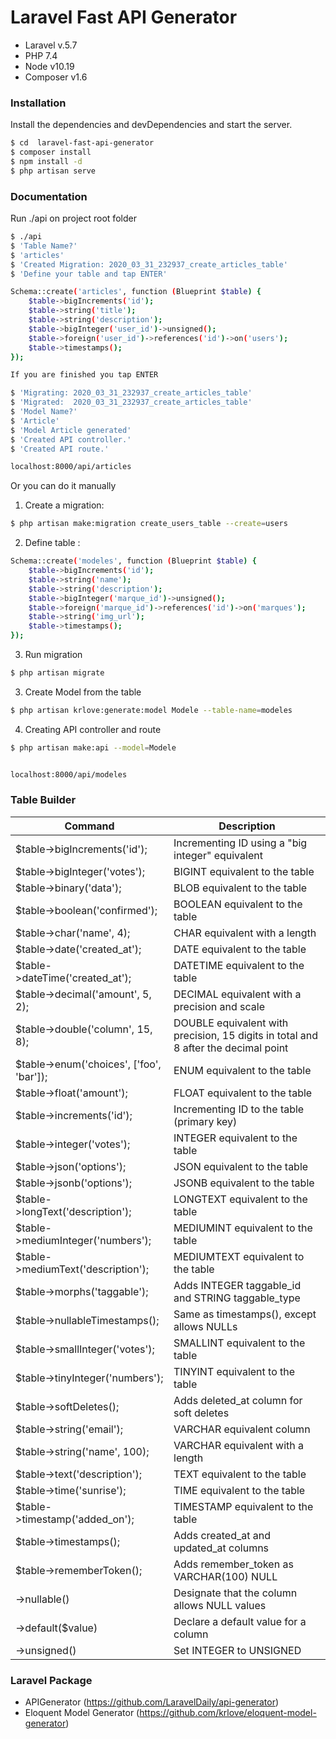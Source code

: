 # Laravel Fast API Generator

  - Laravel v.5.7
  - PHP 7.4
  - Node v10.19
  - Composer v1.6

### Installation

Install the dependencies and devDependencies and start the server.

```sh
$ cd  laravel-fast-api-generator
$ composer install
$ npm install -d
$ php artisan serve
```

### Documentation

Run ./api on project root folder

```sh
$ ./api
$ 'Table Name?'
$ 'articles'
$ 'Created Migration: 2020_03_31_232937_create_articles_table'
$ 'Define your table and tap ENTER'

Schema::create('articles', function (Blueprint $table) {
    $table->bigIncrements('id');
    $table->string('title');
    $table->string('description');
    $table->bigInteger('user_id')->unsigned();
    $table->foreign('user_id')->references('id')->on('users');
    $table->timestamps();
});

If you are finished you tap ENTER

$ 'Migrating: 2020_03_31_232937_create_articles_table'
$ 'Migrated:  2020_03_31_232937_create_articles_table'
$ 'Model Name?'
$ 'Article'
$ 'Model Article generated'
$ 'Created API controller.'
$ 'Created API route.'

localhost:8000/api/articles
```

Or you can do it manually


1) Create a migration:
```sh
$ php artisan make:migration create_users_table --create=users
```

2) Define table :
```sh
Schema::create('modeles', function (Blueprint $table) {
    $table->bigIncrements('id');
    $table->string('name');
    $table->string('description');
    $table->bigInteger('marque_id')->unsigned();
    $table->foreign('marque_id')->references('id')->on('marques');
    $table->string('img_url');
    $table->timestamps();
});
```

3) Run migration
```sh
$ php artisan migrate
```

3) Create Model from the table
```sh
$ php artisan krlove:generate:model Modele --table-name=modeles
```

4) Creating API controller and route
```sh
$ php artisan make:api --model=Modele


localhost:8000/api/modeles
```


### Table Builder

| Command | Description |
| ------ | ------ |
| $table->bigIncrements('id'); | 	Incrementing ID using a "big integer" equivalent |
| $table->bigInteger('votes'); | 	BIGINT equivalent to the table |
| $table->binary('data'); | 	BLOB equivalent to the table |
| $table->boolean('confirmed'); | 	BOOLEAN equivalent to the table |
| $table->char('name', 4); | 	CHAR equivalent with a length |
| $table->date('created_at'); | 	DATE equivalent to the table |
| $table->dateTime('created_at'); | 	DATETIME equivalent to the table |
| $table->decimal('amount', 5, 2); | 	DECIMAL equivalent with a precision and scale |
| $table->double('column', 15, 8); | 	DOUBLE equivalent with precision, 15 digits in total and 8 after the decimal point |
| $table->enum('choices', ['foo', 'bar']); | 	ENUM equivalent to the table |
| $table->float('amount'); | 	FLOAT equivalent to the table |
| $table->increments('id'); | 	Incrementing ID to the table (primary key) |
| $table->integer('votes'); | 	INTEGER equivalent to the table |
| $table->json('options'); | 	JSON equivalent to the table |
| $table->jsonb('options'); | 	JSONB equivalent to the table |
| $table->longText('description'); | 	LONGTEXT equivalent to the table |
| $table->mediumInteger('numbers'); | 	MEDIUMINT equivalent to the table |
| $table->mediumText('description'); | 	MEDIUMTEXT equivalent to the table |
| $table->morphs('taggable'); | 	Adds INTEGER taggable_id and STRING taggable_type |
| $table->nullableTimestamps(); | 	Same as timestamps(), except allows NULLs |
| $table->smallInteger('votes'); | 	SMALLINT equivalent to the table |
| $table->tinyInteger('numbers'); | 	TINYINT equivalent to the table |
| $table->softDeletes(); | 	Adds deleted_at column for soft deletes |
| $table->string('email'); | 	VARCHAR equivalent column |
| $table->string('name', 100); | 	VARCHAR equivalent with a length |
| $table->text('description'); | 	TEXT equivalent to the table |
| $table->time('sunrise'); | 	TIME equivalent to the table |
| $table->timestamp('added_on'); | 	TIMESTAMP equivalent to the table |
| $table->timestamps(); | 	Adds created_at and updated_at columns |
| $table->rememberToken(); | 	Adds remember_token as VARCHAR(100) NULL |
| ->nullable() |	Designate that the column allows NULL values |
| ->default($value) |	Declare a default value for a column |
| ->unsigned() |	Set INTEGER to UNSIGNED |

### Laravel Package

 - APIGenerator (https://github.com/LaravelDaily/api-generator)
 - Eloquent Model Generator (https://github.com/krlove/eloquent-model-generator)





